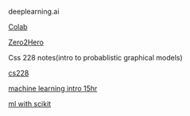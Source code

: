 deeplearning.ai

[Colab](https://towardsdatascience.com/the-colaboratory-data-scientist-working-in-the-cloud-2a48fc967e00)

[Zero2Hero](https://github.com/firmai/awesome-google-colab)

Css 228 notes(intro to probablistic graphical models)

[cs228](https://ermongroup.github.io/cs228-notes/)

[machine learning intro 15hr](https://www.dataschool.io/15-hours-of-expert-machine-learning-videos/)

[ml with scikit](https://github.com/justmarkham/scikit-learn-videos)